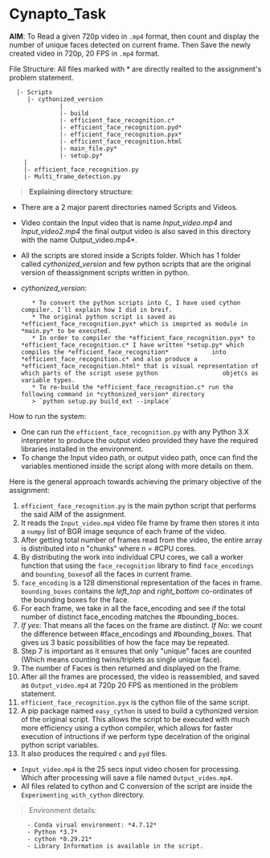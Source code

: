 # Cynapto_Task

**AIM**: To Read a given 720p video in `.mp4` format, then count and display the number of unique faces detected on current frame. Then Save the newly created 
         video in 720p, 20 FPS in `.mp4` format.
         
File Structure:
All files marked with * are directly realted to the assignment's problem statement.

      |- Scripts
         |- cythonized_version
                  |
                  |- build
                  |- efficient_face_recognition.c*
                  |- efficient_face_recognition.pyd*
                  |- efficient_face_recognition.pyx*
                  |- efficient_face_recognition.html
                  |- main_file.py*
                  |- setup.py*
        |
        |- efficient_face_recognition.py
        |- Multi_frame_detection.py
        
> **Explaining directory structure**:

* There are a 2 major parent directories named Scripts and Videos.
         
* Video contain the Input video that is name *Input_video.mp4* and *Input_video2.mp4* the final output video is also saved in this directory with the name Output_video.mp4*.
         
* All the scripts are stored inside a Scripts folder. Which has 1 folder called *cythonized_version* and few python scripts that are the original version of theassignment scripts written in python.
         
- *cythonized_version*: 

         * To convert the python scripts into C, I have used cython compiler. I'll explain how I did in breif.
         * The original python script is saved as *efficient_face_recognition.pyx* which is imoprted as module in *main.py* to be executed.
         * In order to compiler the *efficient_face_recognition.pyx* to *efficient_face_recognition.c* I have written *setup.py* which compiles the *efficient_face_recognition*            into *efficient_face_recognition.c* and also produce a *efficient_face_recognition.html* that is visual representation of which parts of the script usese python                  objetcs as variable types.
         * To re-build the *efficient_face_recognition.c* run the following command in *cythonized_version* directory
         > `python setup.py build_ext --inplace`


How to run the system:

* One can run the `efficient_face_recognition.py` with any Python 3.X interpreter to produce the output video provided they have the required libraries installed in the           environment.
* To change the Input video path, or output video path, once can find the variables mentioned inside the script along with more details on them.
          
Here is the general approach towards achieving the primary objective of the assignment:

1. `efficient_face_recognition.py` is the main python script that performs the said AIM of the assignment. 
2. It reads the `Input_video.mp4` video file frame by frame then stores it into a `numpy` list of BGR image sequnce of each frame of the video.
3. After getting total number of frames read from the video, the entire array is distributed into n "chunks" where n = #CPU cores.
4. By distributing the work into individual CPU cores, we call a worker function that using the `face_recognition` library to find `face_encodings` and `bounding_boxes`of all      the faces in current frame.
5. `face_encoding` is a 128 dimenstional representation of the faces in frame. `bounding_boxes` contains the *left_top* and *right_bottom* co-ordinates of the bounding              boxes for      the face.
6. For each frame, we take in all the face_encoding and see if the total number of distinct face_encoding matches the #bounding_boces.
7. *If yes*: That means all the faces on the frame are distinct.
   *If No*: we count the difference between #face_encodings and #bounding_boxes. That gives us 3 basic possibilities of how the face may be repeated.
8. Step 7 is important as it ensures that only "unique" faces are counted (Which means counting twins/triplets as single unique face).
9. The number of Faces is then returned and displayed on the frame.
10. After all the frames are processed, the video is reassembled, and saved as `Output_video.mp4` at 720p 20 FPS as mentioned in the problem statement.
11. `efficient_face_recognition.pyx` is the cython file of the same script. 
12. A pip package named `easy_cython` is used to build a cythonized version of the original script. This allows the script to be executed with much more efficiency                  using a cython compiler, which allows for faster execution of intructions if we perform type decelration of the original python script variables.
13. It also produces the required `c` and `pyd` files.

* `Input_video.mp4` is the 25 secs input video chosen for processing. Which after processing will save a file named `Output_video.mp4`.
* All files related to cython and C conversion of the script are inside the `Experimenting_with_cython` directory.



> Environment details:

         - Conda virual environment: *4.7.12*
         - Python *3.7*
         - cython *0.29.21*
         - Library Information is available in the script.


